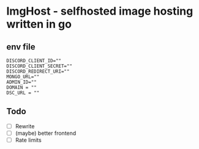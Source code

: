 # ImgHost - selfhosted image hosting written in go


## env file
``` env
DISCORD_CLIENT_ID=""
DISCORD_CLIENT_SECRET=""
DISCORD_REDIRECT_URI=""
MONGO_URL=""
ADMIN_ID=""
DOMAIN = ""
DSC_URL = ""
```
## Todo 
- [ ] Rewrite
- [ ] (maybe) better frontend
- [ ] Rate limits
